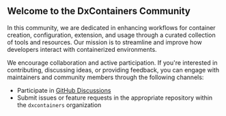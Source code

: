 ## Welcome to the DxContainers Community

In this community, we are dedicated in enhancing workflows for container creation, configuration, extension, and usage through a curated collection of tools and resources. Our mission is to streamline and improve how developers interact with containerized environments.

We encourage collaboration and active participation. If you're interested in contributing, discussing ideas, or providing feedback, you can engage with maintainers and community members through the following channels:

- Participate in [GitHub Discussions](https://github.com/orgs/dxcontainers/discussions)
- Submit issues or feature requests in the appropriate repository within the `dxcontainers` organization
